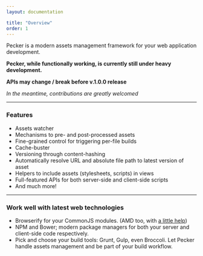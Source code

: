 ```yaml
---
layout: documentation

title: "Overview"
order: 1
---
```


Pecker is a modern assets management framework for your web application development.

**Pecker, while functionally working, is currently still under heavy development.**

**APIs may change / break before v.1.0.0 release**

*In the meantime, contributions are greatly welcomed*

----

### Features
* Assets watcher
* Mechanisms to pre- and post-processed assets
* Fine-grained control for triggering per-file builds
* Cache-buster
* Versioning through content-hashing
* Automatically resolve URL and absolute file path to latest version of asset
* Helpers to include assets (stylesheets, scripts) in views
* Full-featured APIs for both server-side and client-side scripts
* And much more!

----

### Work well with latest web technologies
* Browserify for your CommonJS modules. (AMD too, with [a little help](https://github.com/jaredhanson/deamdify))
* NPM and Bower; modern package managers for both your server and client-side code respectively.
* Pick and choose your build tools: Grunt, Gulp, even Broccoli. Let Pecker handle assets management and be part of your build workflow.

